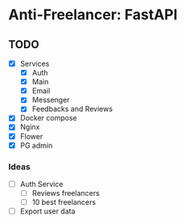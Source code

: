 # Anti-Freelancer: FastAPI

## TODO

- [x] Services
    - [x] Auth
    - [x] Main
    - [x] Email
    - [x] Messenger
    - [x] Feedbacks and Reviews
- [x] Docker compose
- [x] Nginx
- [x] Flower
- [x] PG admin

### Ideas

- [ ] Auth Service
    - [ ] Reviews freelancers
    - [ ] 10 best freelancers
- [ ] Export user data
